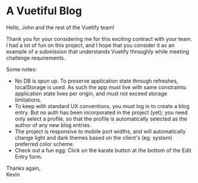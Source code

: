 # A Vuetiful Blog

Hello, John and the rest of the Vuetify team!

Thank you for your considering me for this exciting contract with your team. I had
a lot of fun on this project, and I hope that you consider it as an example
of a submission that understands Vuetify throughly while meeting challenge
requirements.

Some notes:
- No DB is spun up. To preserve application state through refreshes, localStorage is used. As such the app must live with same constraints: application state lives per origin, and must not exceed storage limitations.
- To keep with standard UX conventions, you must log in to create a blog entry. But no auth has been incorporated in the project (yet); you need only select a profile, so that the profile is automatically selected as the author of any new blog entries.
- The project is responsive to mobile port widths, and will automatically change light and dark themes based on the client's (eg. system) preferred color scheme.
- Check out a fun egg: Click on the karate button at the bottom of the Edit Entry form.

Thanks again,<br>
Kevin
